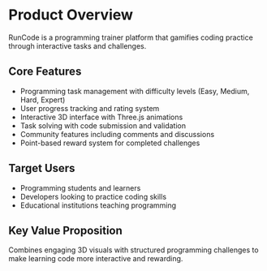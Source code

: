 # Product Overview

RunCode is a programming trainer platform that gamifies coding practice through interactive tasks and challenges.

## Core Features
- Programming task management with difficulty levels (Easy, Medium, Hard, Expert)
- User progress tracking and rating system
- Interactive 3D interface with Three.js animations
- Task solving with code submission and validation
- Community features including comments and discussions
- Point-based reward system for completed challenges

## Target Users
- Programming students and learners
- Developers looking to practice coding skills
- Educational institutions teaching programming

## Key Value Proposition
Combines engaging 3D visuals with structured programming challenges to make learning code more interactive and rewarding.
